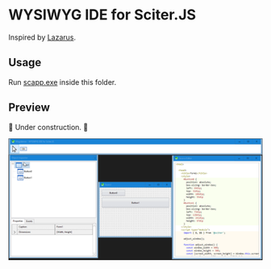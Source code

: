 # WYSIWYG IDE for Sciter.JS

Inspired by [Lazarus](https://www.lazarus-ide.org/).

## Usage

Run [scapp.exe](https://github.com/c-smile/sciter-js-sdk/blob/main/bin/windows/x64/scapp.exe) inside this folder.

## Preview

:construction: Under construction. :construction:

![screenshot](screenshot.gif)